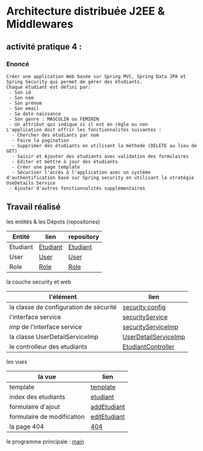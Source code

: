 # Architecture distribuée J2EE & Middlewares

## activité pratique 4 :

### Enoncé
```
Créer une application Web basée sur Spring MVC, Spring Data JPA et Spring Security qui permet de gérer des étudiants.
Chaque étudiant est défini par:
 - Son id
 - Son nom
 - Son prénom
 - Son email
 - Sa date naissance
 - Son genre : MASCULIN ou FEMININ
 - Un attribut qui indique si il est en règle ou non
L'application doit offrir les fonctionnalités suivantes :
  - Chercher des étudiants par nom
  - Faire la pagination
  - Supprimer des étudiants en utilisant la méthode (DELETE au lieu de GET)
  - Saisir et Ajouter des étudiants avec validation des formulaires
  - Editer et mettre à jour des étudiants
  - Créer une page template 
  - Sécuriser l'accès à l'application avec un système d'authentification basé sur Spring security en utilisant la stratégie UseDetails Service
 - Ajouter d'autres fonctionnalités supplémentaires 
```

## Travail réalisé
les entités & les Dépots (repositories)

| Entité   | lien                                                                                                                                                | repository                                                                                                                                                        |
|----------|-----------------------------------------------------------------------------------------------------------------------------------------------------|-------------------------------------------------------------------------------------------------------------------------------------------------------------------|
| Etudiant | [Etudiant](https://github.com/Abali-Youssef/ABALI-YOUSSEF-JEE/blob/main/etudiant/src/main/java/com/projet/etudiant/entities/Etudiant.java) | [Etudiant](https://github.com/Abali-Youssef/ABALI-YOUSSEF-JEE/blob/main/etudiant/src/main/java/com/projet/etudiant/repositories/EtudiantRepository.java) |
| User     | [User](https://github.com/Abali-Youssef/ABALI-YOUSSEF-JEE/blob/main/etudiant/src/main/java/com/projet/etudiant/security/entities/User.java)     | [User](https://github.com/Abali-Youssef/ABALI-YOUSSEF-JEE/blob/main/etudiant/src/main/java/com/projet/etudiant/security/repositories/UserRepository.java)     |
| Role     | [Role](https://github.com/Abali-Youssef/ABALI-YOUSSEF-JEE/blob/main/etudiant/src/main/java/com/projet/etudiant/security/entities/Role.java)     | [Role](https://github.com/Abali-Youssef/ABALI-YOUSSEF-JEE/blob/main/etudiant/src/main/java/com/projet/etudiant/security/repositories/RoleRepository.java)     |



la couche security et web

| l'élément                              | lien                                                                                                                                                                  |
|----------------------------------------|-----------------------------------------------------------------------------------------------------------------------------------------------------------------------|
| la classe de configuration de sécurité | [security config](https://github.com/Abali-Youssef/ABALI-YOUSSEF-JEE/blob/main/etudiant/src/main/java/com/projet/etudiant/security/SecurityConfig.java)         |
| l'interface service                    | [securityService](https://github.com/Abali-Youssef/ABALI-YOUSSEF-JEE/blob/main/etudiant/src/main/java/com/projet/etudiant/security/SecurityService.java)     |
| imp de l'interface service             | [securityServiceImp](https://github.com/Abali-Youssef/ABALI-YOUSSEF-JEE/blob/main/etudiant/src/main/java/com/projet/etudiant/security/SecurityServiceImpl.java)  |
| la classe UserDetailServiceImp         | [UserDetailServiceImp](https://github.com/Abali-Youssef/ABALI-YOUSSEF-JEE/blob/main/etudiant/src/main/java/com/projet/etudiant/security/UserDetailsServiceImpl.java) |
| le controlleur des etudiants           | [EtudiantController](https://github.com/Abali-Youssef/ABALI-YOUSSEF-JEE/blob/main/etudiant/src/main/java/com/projet/etudiant/web/EtudiantController.java)  |


les vues

| la vue                     | lien                                                                                                                                                           |
|----------------------------|----------------------------------------------------------------------------------------------------------------------------------------------------------------|
| template                   | [template](https://github.com/Abali-Youssef/ABALI-YOUSSEF-JEE/blob/main/etudiant/src/main/resources/templates/template.html)         |
| index des etudiants        | [etudiant](https://github.com/Abali-Youssef/ABALI-YOUSSEF-JEE/blob/main/etudiant/src/main/resources/templates/etudiant.html)     |
| formulaire d'ajout         | [addEtudiant](https://github.com/Abali-Youssef/ABALI-YOUSSEF-JEE/blob/main/etudiant/src/main/resources/templates/formetudiants.html)  |
| formulaire de modification | [editEtudiant](https://github.com/Abali-Youssef/ABALI-YOUSSEF-JEE/blob/main/etudiant/src/main/resources/templates/editetudiants.html) |
| la page 404                | [404](https://github.com/Abali-Youssef/ABALI-YOUSSEF-JEE/blob/main/etudiant/src/main/resources/templates/403.html)          |



le programme principale : [main](https://github.com/Abali-Youssef/ABALI-YOUSSEF-JEE/blob/main/etudiant/src/main/java/com/projet/etudiant/EtudiantApplication.java)

